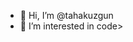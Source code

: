 - 👋 Hi, I’m @tahakuzgun
- 👀 I’m interested in code>

<!---
tahakuzgun/tahakuzgun is a ✨ special ✨ repository because its `README.md` (this file) appears on your GitHub profile.
You can click the Preview link to take a look at your changes.
--->
